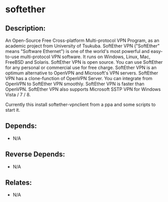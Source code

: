 # softether

## Description:

 An Open-Source Free Cross-platform Multi-protocol VPN Program, as an academic project from University of Tsukuba. SoftEther VPN ("SoftEther" means "Software Ethernet") is one
 of the world's most powerful and easy-to-use multi-protocol VPN software. It runs on Windows, Linux, Mac, FreeBSD and Solaris. SoftEther VPN is open source. You can use
 SoftEther for any personal or commercial use for free charge. SoftEther VPN is an optimum alternative to OpenVPN and Microsoft's VPN servers. SoftEther VPN has a clone-function
 of OpenVPN Server. You can integrate from OpenVPN to SoftEther VPN smoothly. SoftEther VPN is faster than OpenVPN. SoftEther VPN also supports Microsoft SSTP VPN for Windows
 Vista / 7 / 8.

Currently this install softether-vpnclient from a ppa and some scripts to start it.

## Depends:

  - N/A

## Reverse Depends:

  -  N/A

## Relates:

  -  N/A

